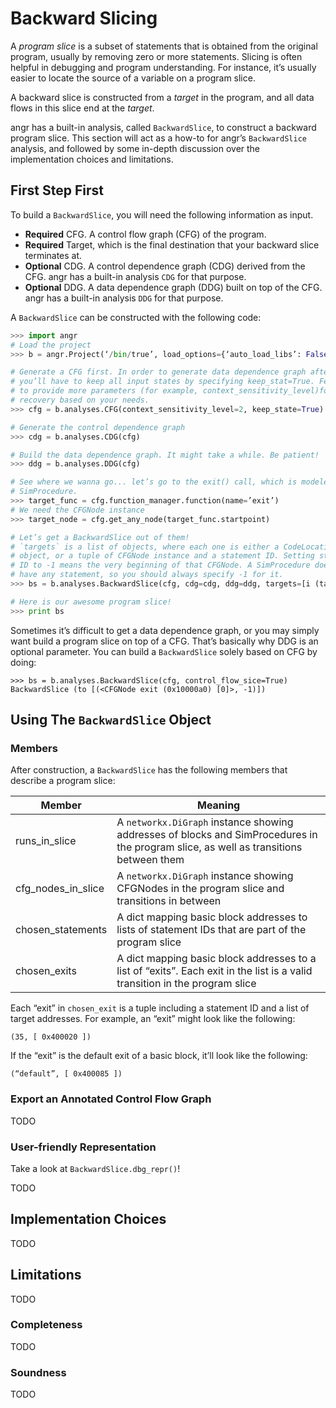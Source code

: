# Backward Slicing

A *program slice* is a subset of statements that is obtained from the original program, usually by removing zero or more statements.
Slicing is often helpful in debugging and program understanding.
For instance, it’s usually easier to locate the source of a variable on a program slice.

A backward slice is constructed from a *target* in the program, and all data flows in this slice end at the *target*.

angr has a built-in analysis, called `BackwardSlice`, to construct a backward program slice.
This section will act as a how-to for angr’s `BackwardSlice` analysis, and followed by some in-depth discussion over the implementation choices and limitations.

## First Step First

To build a `BackwardSlice`, you will need the following information as input.

- **Required** CFG. A control flow graph (CFG) of the program.
- **Required** Target, which is the final destination that your backward slice terminates at.
- **Optional** CDG. A control dependence graph (CDG) derived from the CFG.
angr has a built-in analysis `CDG` for that purpose.
- **Optional** DDG. A data dependence graph (DDG) built on top of the CFG.
angr has a built-in analysis `DDG` for that purpose.

A `BackwardSlice` can be constructed with the following code:

```python
>>> import angr
# Load the project
>>> b = angr.Project(‘/bin/true’, load_options={‘auto_load_libs’: False})

# Generate a CFG first. In order to generate data dependence graph afterwards,
# you’ll have to keep all input states by specifying keep_stat=True. Feel free 
# to provide more parameters (for example, context_sensitivity_level)for CFG 
# recovery based on your needs.
>>> cfg = b.analyses.CFG(context_sensitivity_level=2, keep_state=True)

# Generate the control dependence graph
>>> cdg = b.analyses.CDG(cfg)

# Build the data dependence graph. It might take a while. Be patient!
>>> ddg = b.analyses.DDG(cfg)

# See where we wanna go... let’s go to the exit() call, which is modeled as a 
# SimProcedure.
>>> target_func = cfg.function_manager.function(name=’exit’)
# We need the CFGNode instance
>>> target_node = cfg.get_any_node(target_func.startpoint)

# Let’s get a BackwardSlice out of them!
# `targets` is a list of objects, where each one is either a CodeLocation 
# object, or a tuple of CFGNode instance and a statement ID. Setting statement 
# ID to -1 means the very beginning of that CFGNode. A SimProcedure does not 
# have any statement, so you should always specify -1 for it.
>>> bs = b.analyses.BackwardSlice(cfg, cdg=cdg, ddg=ddg, targets=[i (target_node, -1) ])

# Here is our awesome program slice!
>>> print bs

```

Sometimes it’s difficult to get a data dependence graph, or you may simply want build a program slice on top of a CFG.
That’s basically why DDG is an optional parameter.
You can build a `BackwardSlice` solely based on CFG by doing:
```
>>> bs = b.analyses.BackwardSlice(cfg, control_flow_sice=True)
BackwardSlice (to [(<CFGNode exit (0x10000a0) [0]>, -1)])
```

## Using The `BackwardSlice` Object

### Members

After construction, a `BackwardSlice` has the following members that describe a program slice:

| Member             | Meaning                                                                                                                               |
| -------            | -------                                                                                                                               |
| runs_in_slice      | A `networkx.DiGraph` instance showing addresses of blocks and SimProcedures in the program slice, as well as transitions between them |
| cfg_nodes_in_slice | A `networkx.DiGraph` instance showing CFGNodes in the program slice and transitions in between                                        |
| chosen_statements  | A dict mapping basic block addresses to lists of statement IDs that are part of the program slice                                     |
| chosen_exits       | A dict mapping basic block addresses to a list of “exits”. Each exit in the list is a valid transition in the program slice           |

Each “exit” in `chosen_exit` is a tuple including a statement ID and a list of target addresses.
For example, an “exit” might look like the following:
```
(35, [ 0x400020 ])
```

If the “exit” is the default exit of a basic block, it’ll look like the following:
```
(“default”, [ 0x400085 ])
```

### Export an Annotated Control Flow Graph

TODO

### User-friendly Representation

Take a look at `BackwardSlice.dbg_repr()`!

TODO

## Implementation Choices

TODO

## Limitations

TODO

### Completeness

TODO

### Soundness

TODO


